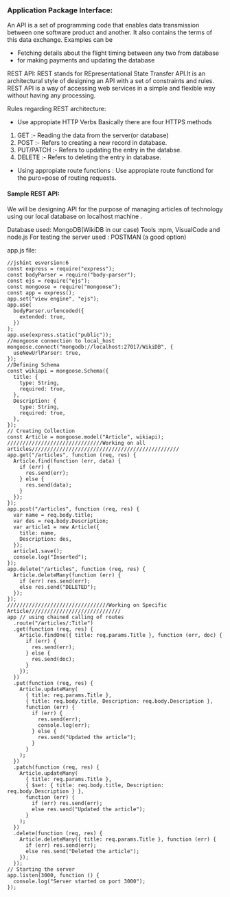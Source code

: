 ### Application Package Interface:

An API is a set of programming code that enables data transmission between one software product and another. It also contains the terms of this data exchange.
Examples can be 
- Fetching details about the flight timing between any two from database
- for making payments and updating the database



REST API:
REST stands for REpresentational State Transfer API.It is an architectural style of designing an API with a set of constraints and rules.
REST API is a way of accessing web services in a simple and flexible way without having any processing.

Rules regarding REST architecture:

- Use appropiate HTTP Verbs
Basically there are four HTTPS methods
1) GET :- Reading the data from the server(or database)
2) POST :- Refers to creating a new record in database.
3) PUT/PATCH :- Refers to updating the entry in the databse.
4) DELETE :- Refers to deleting the entry in database.

- Using appropiate route functions : Use appropiate route functiond for the puro=pose of routing requests.

#### Sample REST API:

We will be designing API for the purpose of managing articles of technology using our local database on localhost machine .

Database used: MongoDB(WikiDB in our case)
Tools :npm, VisualCode and node.js
For testing the server used : POSTMAN (a good option)

app.js file:


```
//jshint esversion:6
const express = require("express");
const bodyParser = require("body-parser");
const ejs = require("ejs");
const mongoose = require("mongoose");
const app = express();
app.set("view engine", "ejs");
app.use(
  bodyParser.urlencoded({
    extended: true,
  })
);
app.use(express.static("public"));
//mongoose connection to local_host
mongoose.connect("mongodb://localhost:27017/WikiDB", {
  useNewUrlParser: true,
});
//Defining Schema
const wikiapi = mongoose.Schema({
  title: {
    type: String,
    required: true,
  },
  Description: {
    type: String,
    required: true,
  },
});
// Creating Collection
const Article = mongoose.model("Article", wikiapi);
///////////////////////////////Working on all articles////////////////////////////////////////////////
app.get("/articles", function (req, res) {
  Article.find(function (err, data) {
    if (err) {
      res.send(err);
    } else {
      res.send(data);
    }
  });
});
app.post("/articles", function (req, res) {
  var name = req.body.title;
  var des = req.body.Description;
  var article1 = new Article({
    title: name,
    Description: des,
  });
  article1.save();
  console.log("Inserted");
});
app.delete("/articles", function (req, res) {
  Article.deleteMany(function (err) {
    if (err) res.send(err);
    else res.send("DELETED");
  });
});
/////////////////////////////////Working on Specific Article//////////////////////////////
app // using chained calling of routes
  .route("/articles/:Title")
  .get(function (req, res) {
    Article.findOne({ title: req.params.Title }, function (err, doc) {
      if (err) {
        res.send(err);
      } else {
        res.send(doc);
      }
    });
  })
  .put(function (req, res) {
    Article.updateMany(
      { title: req.params.Title },
      { title: req.body.title, Description: req.body.Description },
      function (err) {
        if (err) {
          res.send(err);
          console.log(err);
        } else {
          res.send("Updated the article");
        }
      }
    );
  })
  .patch(function (req, res) {
    Article.updateMany(
      { title: req.params.Title },
      { $set: { title: req.body.title, Description: req.body.Description } },
      function (err) {
        if (err) res.send(err);
        else res.send("Updated the article");
      }
    );
  })
  .delete(function (req, res) {
    Article.deleteMany({ title: req.params.Title }, function (err) {
      if (err) res.send(err);
      else res.send("Deleted the article");
    });
  });
// Starting the server
app.listen(3000, function () {
  console.log("Server started on port 3000");
});
```
